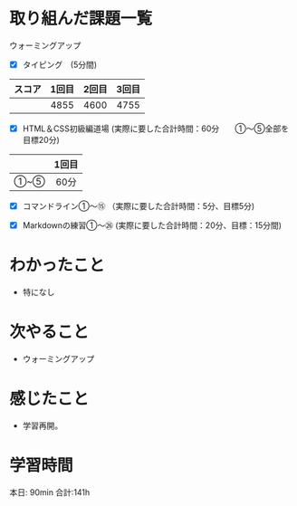 # 取り組んだ課題一覧
ウォーミングアップ
- [x] タイピング　(5分間)

| スコア | 1回目 | 2回目 | 3回目 |
|:------:|:-----:|:-----:|:-----:|
|     　 | 4855 | 4600| 4755 |


- [x] HTML＆CSS初級編道場
(実際に要した合計時間：60分　　①～⑤全部を目標20分)

| | 1回目 |
|:---------------:|:-------------:|
| ①~⑤  | 60分   |

- [x] コマンドライン①～⑮
（実際に要した合計時間：5分、目標5分)

- [x] Markdownの練習①～㉖
(実際に要した合計時間：20分、目標：15分間)  

# わかったこと
- 特になし

# 次やること
- ウォーミングアップ

# 感じたこと  
- 学習再開。

# 学習時間
本日: 90min  合計:141h
